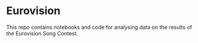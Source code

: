 # Eurovision

This repo contains notebooks and code for analysing data on the results of the Eurovision Song Contest.


